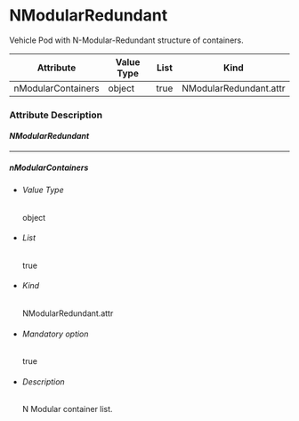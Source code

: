 # NModularRedundant

Vehicle Pod with N-Modular-Redundant structure of containers.

| Attribute          | Value Type | List | Kind                   |
| ------------------ | ---------- | ---- | ---------------------- |
| nModularContainers | object     | true | NModularRedundant.attr |

### Attribute Description

#### *NModularRedundant*

------

##### nModularContainers

- ######  Value Type

  object

- ###### List

  true

- ###### Kind

  NModularRedundant.attr

- ###### Mandatory option

  true

- ###### Description

  N Modular container list.
